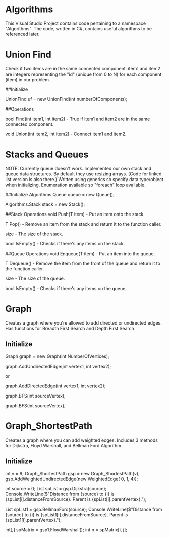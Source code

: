 # Algorithms

This Visual Studio Project contains code pertaining to a namespace "Algorithms".
The code, written in C#, contains useful algorithms to be referenced later.

# Union Find
Check if two items are in the same connected component. item1 and item2 are integers representing the "id" (unique from 0 to N) for each component (item) in our problem.

##Initialize

UnionFind uf = new UnionFind(int numberOfComponents);

##Operations

bool Find(int item1, int item2) - True if item1 and item2 are in the same connected component.

void Union(int item2, int item2) - Connect item1 and item2.

# Stacks and Queues
NOTE: Currently queue doesn't work.
Implemented our own stack and queue data structures. By default they use resizing arrays. (Code for linked list version is also there.) Written using generics so specify data type/object when initializing. Enumeration available so "foreach" loop available.

##Initialize
Algorithms.Queue<string> queue = new Queue<string>();

Algorithms.Stack<string> stack = new Stack<string>();

##Stack Operations 
void Push(T item) - Put an item onto the stack.

T Pop() - Remove an item from the stack and return it to the function caller.

size - The size of the stack.

bool IsEmpty() - Checks if there's any items on the stack.

##Queue Operations 
void Enqueue(T item) - Put an item into the queue.

T Dequeue() - Remove the item from the front of the queue and return it to the function caller.

size - The size of the queue.

bool IsEmpty() - Checks if there's any items on the queue.

# Graph
Creates a graph where you're allowed to add directed or undirected edges. Has functions for Breadth First Search and Depth First Search

## Initialize
Graph graph = new Graph(int NumberOfVertices);

graph.AddUndirectedEdge(int vertex1, int vertex2);

or 

graph.AddDirectedEdge(int vertex1, int vertex2);

graph.BFS(int sourceVertex);

graph.BFS(int sourceVertex);

# Graph_ShortestPath
Creates a graph where you can add weighted edges. Includes 3 methods for Dijkstra, Floyd Warshall, and Bellman Ford Algorithm. 

## Initialize
int v = 9;
Graph_ShortestPath gsp = new Graph_ShortestPath(v);
gsp.AddWeightedUndirectedEdge(new WeightedEdge( 0, 1, 4));

int source = 0;
List<SPNode> spList = gsp.Dijkstra(source);
Console.WriteLine($"Distance from {source} to {i} is {spList[i].distanceFromSource}. Parent is {spList[i].parentVertex}.");

List<SPNode> spList1 = gsp.BellmanFord(source);
Console.WriteLine($"Distance from {source} to {i} is {spList1[i].distanceFromSource}. Parent is {spList1[i].parentVertex}.");

int[,] spMatrix = gsp1.FloydWarshall();
int n = spMatrix[i, j];